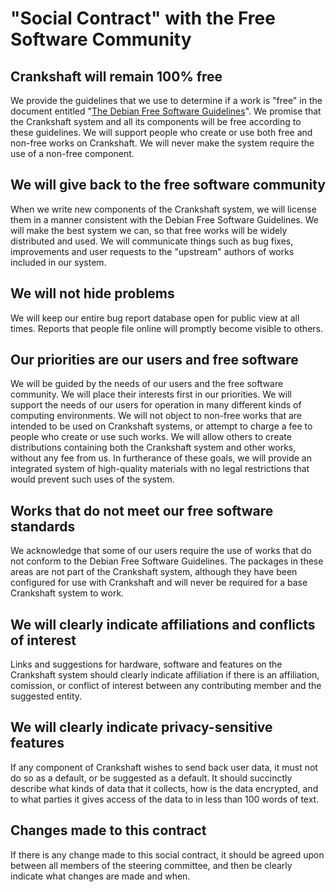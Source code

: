 "Social Contract" with the Free Software Community
==


Crankshaft will remain 100% free
--

We provide the guidelines that we use to determine if a work is "free" in the document entitled "[The Debian Free Software Guidelines](https://www.debian.org/social_contract)". We promise that the Crankshaft system and all its components will be free according to these guidelines. We will support people who create or use both free and non-free works on Crankshaft. We will never make the system require the use of a non-free component.

We will give back to the free software community
--

When we write new components of the Crankshaft system, we will license them in a manner consistent with the Debian Free Software Guidelines. We will make the best system we can, so that free works will be widely distributed and used. We will communicate things such as bug fixes, improvements and user requests to the "upstream" authors of works included in our system.

We will not hide problems
--

We will keep our entire bug report database open for public view at all times. Reports that people file online will promptly become visible to others.

Our priorities are our users and free software
--

We will be guided by the needs of our users and the free software community. We will place their interests first in our priorities. We will support the needs of our users for operation in many different kinds of computing environments. We will not object to non-free works that are intended to be used on Crankshaft systems, or attempt to charge a fee to people who create or use such works. We will allow others to create distributions containing both the Crankshaft system and other works, without any fee from us. In furtherance of these goals, we will provide an integrated system of high-quality materials with no legal restrictions that would prevent such uses of the system.

Works that do not meet our free software standards
--

We acknowledge that some of our users require the use of works that do not conform to the Debian Free Software Guidelines. The packages in these areas are not part of the Crankshaft system, although they have been configured for use with Crankshaft and will never be required for a base Crankshaft system to work.

We will clearly indicate affiliations and conflicts of interest
--

Links and suggestions for hardware, software and features on the Crankshaft system should clearly indicate affiliation if there is an affiliation, comission, or conflict of interest between any contributing member and the suggested entity.

We will clearly indicate privacy-sensitive features
--

If any component of Crankshaft wishes to send back user data, it must not do so as a default, or be suggested as a default. It should succinctly describe what kinds of data that it collects, how is the data encrypted, and to what parties it gives access of the data to in less than 100 words of text.


Changes made to this contract
--

If there is any change made to this social contract, it should be agreed upon between all members of the steering committee, and then be clearly indicate what changes are made and when.
